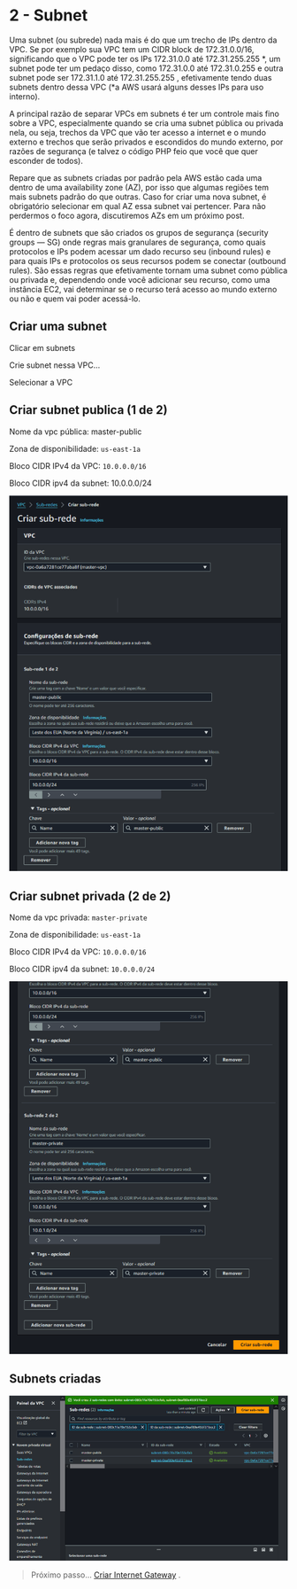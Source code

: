 # 2 - Subnet

Uma subnet (ou subrede) nada mais é do que um trecho de IPs dentro da VPC. Se por exemplo sua VPC tem um CIDR block de 172.31.0.0/16, significando que o VPC pode ter os IPs 172.31.0.0 até 172.31.255.255 *, um subnet pode ter um pedaço disso, como 172.31.0.0 até 172.31.0.255 e outra subnet pode ser 172.31.1.0 até 172.31.255.255 , efetivamente tendo duas subnets dentro dessa VPC (*a AWS usará alguns desses IPs para uso interno).

A principal razão de separar VPCs em subnets é ter um controle mais fino sobre a VPC, especialmente quando se cria uma subnet pública ou privada nela, ou seja, trechos da VPC que vão ter acesso a internet e o mundo externo e trechos que serão privados e escondidos do mundo externo, por razões de segurança (e talvez o código PHP feio que você que quer esconder de todos).

Repare que as subnets criadas por padrão pela AWS estão cada uma dentro de uma availability zone (AZ), por isso que algumas regiões tem mais subnets padrão do que outras. Caso for criar uma nova subnet, é obrigatório selecionar em qual AZ essa subnet vai pertencer. Para não perdermos o foco agora, discutiremos AZs em um próximo post.

É dentro de subnets que são criados os grupos de segurança (security groups — SG) onde regras mais granulares de segurança, como quais protocolos e IPs podem acessar um dado recurso seu (inbound rules) e para quais IPs e protocolos os seus recursos podem se conectar (outbound rules). São essas regras que efetivamente tornam uma subnet como pública ou privada e, dependendo onde você adicionar seu recurso, como uma instância EC2, vai determinar se o recurso terá acesso ao mundo externo ou não e quem vai poder acessá-lo.

## Criar uma subnet

Clicar em subnets

Crie subnet nessa VPC...

Selecionar a VPC

## Criar subnet publica (1 de 2)

Nome da vpc pública: master-public

Zona de disponibilidade: `us-east-1a`

Bloco CIDR IPv4 da VPC: `10.0.0.0/16`

Bloco CIDR ipv4 da subnet: 10.0.0.0/24

<div align="center">

![Criar subnet publica](./images/sub-pub.png)

</div>

## Criar subnet privada (2 de 2)

Nome da vpc privada: `master-private`

Zona de disponibilidade: `us-east-1a`

Bloco CIDR IPv4 da VPC: `10.0.0.0/16`

Bloco CIDR ipv4 da subnet: `10.0.0.0/24`

<div align="center">

![Criar subnet privada](./images/sub-priv.png)

</div>

## Subnets criadas

<div align="center">

![Criar subnet publica](./images/sub-criadas.png)

</div>

> Próximo passo... [Criar Internet Gateway](./internet-gateway.md) .